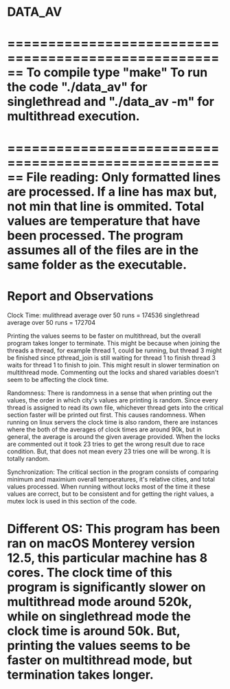 # DATA_AV
======================================================
To compile type "make"
To run the code "./data_av" for singlethread 
and "./data_av -m" for multithread execution.
======================================================

======================================================
File reading:
Only formatted lines are processed.
If a line has max but, not min that line is ommited.
Total values are temperature that have been processed.
The program assumes all of the files are in the same
folder as the executable.
======================================================


Report and Observations
==============================================================================================
Clock Time:
mulithread average over 50 runs = 174536
singlethread average over 50 runs = 172704

Printing the values seems to be faster on multithread,
but the overall program takes longer to terminate.
This might be because when joining the threads a thread,
for example thread 1, could be running, but thread 3 might be finished
since pthread_join is still waiting for thread 1 to finish thread 3 waits
for thread 1 to finish to join. This might result in slower termination 
on multithread mode. Commenting out the locks and shared variables doesn't seem
to be affecting the clock time.

Randomness:
There is randomness in a sense that when printing out the values, the order in which
city's values are printing is random. Since every thread is assigned to read its own
file, whichever thread gets into the critical section faster will be printed out first.
This causes randomness. When running on linux servers the clock time is also random,
there are instances where the both of the averages of clock times are around 90k,
but in general, the average is around the given average provided. When the locks are
commented out it took 23 tries to get the wrong result due to race condition. But,
that does not mean every 23 tries one will be wrong. It is totally random. 

Synchronization:
The critical section in the program consists of comparing minimum and maximium overall
temperatures, it's relative cities, and total values processed. When running without locks
most of the time it these values are correct, but to be consistent and for getting the right
values, a mutex lock is used in this section of the code.

Different OS:
This program has been ran on macOS Monterey version 12.5, this particular machine has 8 cores.
The clock time of this program is significantly slower on multithread mode around 520k, while
on singlethread mode the clock time is around 50k. But, printing the values seems to be faster
on multithread mode, but termination takes longer.
==============================================================================================

